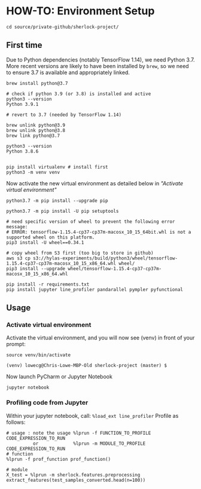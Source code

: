 # HOW-TO: Environment Setup
```
cd source/private-github/sherlock-project/
```

## First time
Due to Python dependencies (notably TensorFlow 1.14), we need Python 3.7. More recent versions are likely to have been installed by `brew`, so we need to ensure 3.7 is available and appropriately linked.

```
brew install python@3.7

# check if python 3.9 (or 3.8) is installed and active
python3 --version
Python 3.9.1

# revert to 3.7 (needed by TensorFlow 1.14)

brew unlink python@3.9
brew unlink python@3.8
brew link python@3.7

python3 --version
Python 3.8.6


pip install virtualenv # install first
python3 -m venv venv
```

Now activate the new virtual environment as detailed below in *"Activate virtual environment"*

```
python3.7 -m pip install --upgrade pip

python3.7 -m pip install -U pip setuptools

# need specific version of wheel to prevent the following error message:
# ERROR: tensorflow-1.15.4-cp37-cp37m-macosx_10_15_64bit.whl is not a supported wheel on this platform.
pip3 install -U wheel==0.34.1

# copy wheel from S3 first (too big to store in github)
aws s3 cp s3://hylas-experiments/build/python3/wheel/tensorflow-1.15.4-cp37-cp37m-macosx_10_15_x86_64.whl wheel/
pip3 install --upgrade wheel/tensorflow-1.15.4-cp37-cp37m-macosx_10_15_x86_64.whl

pip install -r requirements.txt
pip install jupyter line_profiler pandarallel pympler pyfunctional
```

## Usage
### Activate virtual environment
Activate the virtual environment, and you will now see (venv) in front of your prompt:

```
source venv/bin/activate

(venv) lowecg@Chris-Lowe-MBP-Old sherlock-project (master) $
```

Now launch PyCharm or Jupyter Notebook

```
jupyter notebook
```

### Profiling code from Jupyter

Within your jupyter notebook, call: `%load_ext line_profiler`
Profile as follows: 

```
# usage : note the usage %lprun -f FUNCTION_TO_PROFILE CODE_EXPRESSION_TO_RUN
          or             %lprun -m MODULE_TO_PROFILE CODE_EXPRESSION_TO_RUN
# function         
%lprun -f prof_function prof_function()

# module
X_test = %lprun -m sherlock.features.preprocessing extract_features(test_samples_converted.head(n=100))
```
